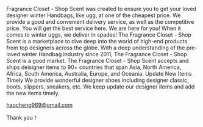 Fragrance Closet - Shop Scent was created to ensure you to get your loved designer winter Handbags, like ugg, at one of the cheapest price. We provide a good and convenient delivery service, as well as the competitive price. You will get the best service here. We are here for you! When it comes to winter uggs, we deliver in spades! The Fragrance Closet - Shop Scent is a marketplace to dive deep into the world of high-end products from top designers across the globe. With a deep understanding of the pre-loved winter Handbag industry since 2011, The Fragrance Closet - Shop Scent is a good market. The Fragrance Closet - Shop Scent accepts and ships deisigner items to 90+ countries that span Asia, North America, Africa, South America, Australia, Europe, and Oceania. Update New Items Timely We provide wonderful designer shoes including designer classic, boots, slippers, sneakers, etc. We keep update our designer items and add the new items timely.

haocheng969@gmail.com

Thank you！

